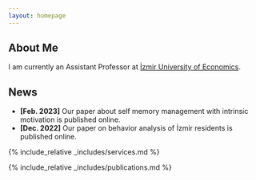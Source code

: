 ```yaml
---
layout: homepage
---
```


## About Me

I am currently an Assistant Professor at [İzmir University of Economics](https://www.ieu.edu.tr/en).

## News

- **[Feb. 2023]** Our paper about self memory management with intrinsic motivation is published online.
- **[Dec. 2022]** Our paper on behavior analysis of İzmir residents is published online.

{% include_relative _includes/services.md %}

{% include_relative _includes/publications.md %}
